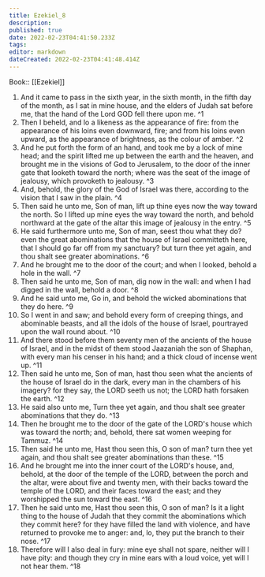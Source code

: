 ```yaml
---
title: Ezekiel_8
description: 
published: true
date: 2022-02-23T04:41:50.233Z
tags: 
editor: markdown
dateCreated: 2022-02-23T04:41:48.414Z
---
```


 Book:: [[Ezekiel]]
 1. And it came to pass in the sixth year, in the sixth month, in the fifth day of the month, as I sat in mine house, and the elders of Judah sat before me, that the hand of the Lord GOD fell there upon me. ^1
 2. Then I beheld, and lo a likeness as the appearance of fire: from the appearance of his loins even downward, fire; and from his loins even upward, as the appearance of brightness, as the colour of amber. ^2
 3. And he put forth the form of an hand, and took me by a lock of mine head; and the spirit lifted me up between the earth and the heaven, and brought me in the visions of God to Jerusalem, to the door of the inner gate that looketh toward the north; where was the seat of the image of jealousy, which provoketh to jealousy. ^3
 4. And, behold, the glory of the God of Israel was there, according to the vision that I saw in the plain. ^4
 5. Then said he unto me, Son of man, lift up thine eyes now the way toward the north. So I lifted up mine eyes the way toward the north, and behold northward at the gate of the altar this image of jealousy in the entry. ^5
 6. He said furthermore unto me, Son of man, seest thou what they do? even the great abominations that the house of Israel committeth here, that I should go far off from my sanctuary? but turn thee yet again, and thou shalt see greater abominations. ^6
 7. And he brought me to the door of the court; and when I looked, behold a hole in the wall. ^7
 8. Then said he unto me, Son of man, dig now in the wall: and when I had digged in the wall, behold a door. ^8
 9. And he said unto me, Go in, and behold the wicked abominations that they do here. ^9
 10. So I went in and saw; and behold every form of creeping things, and abominable beasts, and all the idols of the house of Israel, pourtrayed upon the wall round about. ^10
 11. And there stood before them seventy men of the ancients of the house of Israel, and in the midst of them stood Jaazaniah the son of Shaphan, with every man his censer in his hand; and a thick cloud of incense went up. ^11
 12. Then said he unto me, Son of man, hast thou seen what the ancients of the house of Israel do in the dark, every man in the chambers of his imagery? for they say, the LORD seeth us not; the LORD hath forsaken the earth. ^12
 13. He said also unto me, Turn thee yet again, and thou shalt see greater abominations that they do. ^13
 14. Then he brought me to the door of the gate of the LORD's house which was toward the north; and, behold, there sat women weeping for Tammuz. ^14
 15. Then said he unto me, Hast thou seen this, O son of man? turn thee yet again, and thou shalt see greater abominations than these. ^15
 16. And he brought me into the inner court of the LORD's house, and, behold, at the door of the temple of the LORD, between the porch and the altar, were about five and twenty men, with their backs toward the temple of the LORD, and their faces toward the east; and they worshipped the sun toward the east. ^16
 17. Then he said unto me, Hast thou seen this, O son of man? Is it a light thing to the house of Judah that they commit the abominations which they commit here? for they have filled the land with violence, and have returned to provoke me to anger: and, lo, they put the branch to their nose. ^17
 18. Therefore will I also deal in fury: mine eye shall not spare, neither will I have pity: and though they cry in mine ears with a loud voice, yet will I not hear them. ^18

